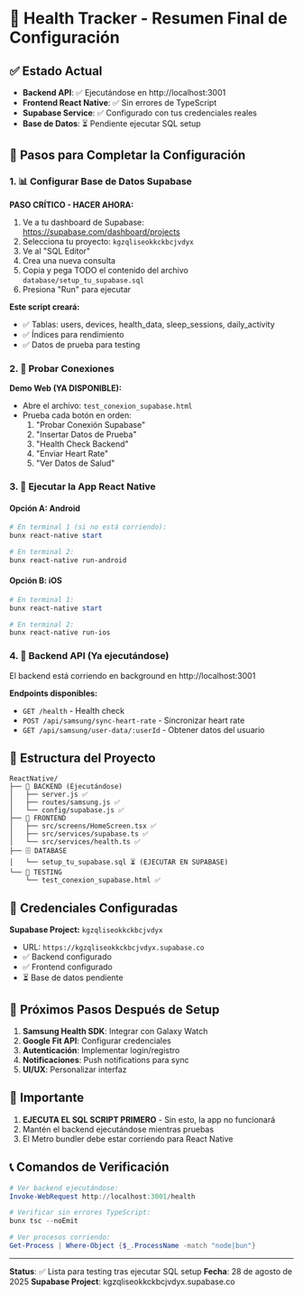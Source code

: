 # 🏥 Health Tracker - Resumen Final de Configuración

## ✅ Estado Actual
- **Backend API**: ✅ Ejecutándose en http://localhost:3001
- **Frontend React Native**: ✅ Sin errores de TypeScript
- **Supabase Service**: ✅ Configurado con tus credenciales reales
- **Base de Datos**: ⏳ Pendiente ejecutar SQL setup

## 🚀 Pasos para Completar la Configuración

### 1. 📊 Configurar Base de Datos Supabase
**PASO CRÍTICO - HACER AHORA:**

1. Ve a tu dashboard de Supabase: https://supabase.com/dashboard/projects
2. Selecciona tu proyecto: `kgzqliseokkckbcjvdyx`
3. Ve al "SQL Editor"
4. Crea una nueva consulta
5. Copia y pega TODO el contenido del archivo `database/setup_tu_supabase.sql`
6. Presiona "Run" para ejecutar

**Este script creará:**
- ✅ Tablas: users, devices, health_data, sleep_sessions, daily_activity
- ✅ Índices para rendimiento
- ✅ Datos de prueba para testing

### 2. 🧪 Probar Conexiones
**Demo Web (YA DISPONIBLE):**
- Abre el archivo: `test_conexion_supabase.html`
- Prueba cada botón en orden:
  1. "Probar Conexión Supabase"
  2. "Insertar Datos de Prueba" 
  3. "Health Check Backend"
  4. "Enviar Heart Rate"
  5. "Ver Datos de Salud"

### 3. 📱 Ejecutar la App React Native

#### Opción A: Android
```powershell
# En terminal 1 (si no está corriendo):
bunx react-native start

# En terminal 2:
bunx react-native run-android
```

#### Opción B: iOS
```powershell
# En terminal 1:
bunx react-native start

# En terminal 2:
bunx react-native run-ios
```

### 4. 🔧 Backend API (Ya ejecutándose)
El backend está corriendo en background en http://localhost:3001

**Endpoints disponibles:**
- `GET /health` - Health check
- `POST /api/samsung/sync-heart-rate` - Sincronizar heart rate
- `GET /api/samsung/user-data/:userId` - Obtener datos del usuario

## 📁 Estructura del Proyecto

```
ReactNative/
├── 🚀 BACKEND (Ejecutándose)
│   ├── server.js ✅
│   ├── routes/samsung.js ✅
│   └── config/supabase.js ✅
├── 📱 FRONTEND 
│   ├── src/screens/HomeScreen.tsx ✅
│   ├── src/services/supabase.ts ✅
│   └── src/services/health.ts ✅
├── 🗄️ DATABASE
│   └── setup_tu_supabase.sql ⏳ (EJECUTAR EN SUPABASE)
└── 🧪 TESTING
    └── test_conexion_supabase.html ✅
```

## 🔑 Credenciales Configuradas

**Supabase Project:** `kgzqliseokkckbcjvdyx`
- URL: `https://kgzqliseokkckbcjvdyx.supabase.co`
- ✅ Backend configurado
- ✅ Frontend configurado
- ⏳ Base de datos pendiente

## 🎯 Próximos Pasos Después de Setup

1. **Samsung Health SDK**: Integrar con Galaxy Watch
2. **Google Fit API**: Configurar credenciales
3. **Autenticación**: Implementar login/registro
4. **Notificaciones**: Push notifications para sync
5. **UI/UX**: Personalizar interfaz

## 🚨 Importante
1. **EJECUTA EL SQL SCRIPT PRIMERO** - Sin esto, la app no funcionará
2. Mantén el backend ejecutándose mientras pruebas
3. El Metro bundler debe estar corriendo para React Native

## 📞 Comandos de Verificación

```powershell
# Ver backend ejecutándose:
Invoke-WebRequest http://localhost:3001/health

# Verificar sin errores TypeScript:
bunx tsc --noEmit

# Ver procesos corriendo:
Get-Process | Where-Object {$_.ProcessName -match "node|bun"}
```

---
**Status**: ✅ Lista para testing tras ejecutar SQL setup
**Fecha**: 28 de agosto de 2025
**Supabase Project**: kgzqliseokkckbcjvdyx.supabase.co
